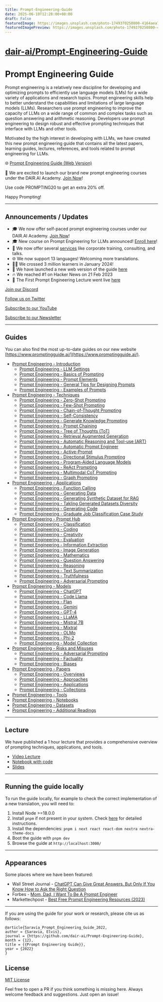 ```yaml
---
title: Prompt-Engineering-Guide
date: 2025-06-10T12:28:00+08:00
draft: False
featuredImage: https://images.unsplash.com/photo-1749370250800-4164aea78707?ixid=M3w0NjAwMjJ8MHwxfHJhbmRvbXx8fHx8fHx8fDE3NDk1Mjk2MTJ8&ixlib=rb-4.1.0
featuredImagePreview: https://images.unsplash.com/photo-1749370250800-4164aea78707?ixid=M3w0NjAwMjJ8MHwxfHJhbmRvbXx8fHx8fHx8fDE3NDk1Mjk2MTJ8&ixlib=rb-4.1.0
---
```


# [dair-ai/Prompt-Engineering-Guide](https://github.com/dair-ai/Prompt-Engineering-Guide)

# Prompt Engineering Guide

Prompt engineering is a relatively new discipline for developing and optimizing prompts to efficiently use language models (LMs) for a wide variety of applications and research topics. Prompt engineering skills help to better understand the capabilities and limitations of large language models (LLMs). Researchers use prompt engineering to improve the capacity of LLMs on a wide range of common and complex tasks such as question answering and arithmetic reasoning. Developers use prompt engineering to design robust and effective prompting techniques that interface with LLMs and other tools.

Motivated by the high interest in developing with LLMs, we have created this new prompt engineering guide that contains all the latest papers, learning guides, lectures, references, and tools related to prompt engineering for LLMs.

🌐 [Prompt Engineering Guide (Web Version)](https://www.promptingguide.ai/)

🎉 We are excited to launch our brand new prompt engineering courses under the DAIR.AI Academy. [Join Now](https://dair-ai.thinkific.com/bundles/pro)!

Use code PROMPTING20 to get an extra 20% off.

Happy Prompting!

---
## Announcements / Updates

- 🎓 We now offer self-paced prompt engineering courses under our DAIR.AI Academy. [Join Now](https://dair-ai.thinkific.com/bundles/pro)! 
- 🎓 New course on Prompt Engineering for LLMs announced! [Enroll here](https://maven.com/dair-ai/prompt-engineering-llms)!
- 💼 We now offer several [services](https://www.promptingguide.ai/services) like corporate training, consulting, and talks.
- 🌐 We now support 13 languages! Welcoming more translations.
- 👩‍🎓 We crossed 3 million learners in January 2024!
- 🎉 We have launched a new web version of the guide [here](https://www.promptingguide.ai/)
- 🔥 We reached #1 on Hacker News on 21 Feb 2023
- 🎉 The First Prompt Engineering Lecture went live [here](https://youtu.be/dOxUroR57xs)

[Join our Discord](https://discord.com/invite/SKgkVT8BGJ)

[Follow us on Twitter](https://twitter.com/dair_ai)

[Subscribe to our YouTube](https://www.youtube.com/channel/UCyna_OxOWL7IEuOwb7WhmxQ)

[Subscribe to our Newsletter](https://nlpnews.substack.com/)

---

## Guides
You can also find the most up-to-date guides on our new website [https://www.promptingguide.ai/](https://www.promptingguide.ai/).

- [Prompt Engineering - Introduction](https://www.promptingguide.ai/introduction)
  - [Prompt Engineering - LLM Settings](https://www.promptingguide.ai/introduction/settings)
  - [Prompt Engineering - Basics of Prompting](https://www.promptingguide.ai/introduction/basics)
  - [Prompt Engineering - Prompt Elements](https://www.promptingguide.ai/introduction/elements)
  - [Prompt Engineering - General Tips for Designing Prompts](https://www.promptingguide.ai/introduction/tips)
  - [Prompt Engineering - Examples of Prompts](https://www.promptingguide.ai/introduction/examples)
- [Prompt Engineering - Techniques](https://www.promptingguide.ai/techniques)
  - [Prompt Engineering - Zero-Shot Prompting](https://www.promptingguide.ai/techniques/zeroshot)
  - [Prompt Engineering - Few-Shot Prompting](https://www.promptingguide.ai/techniques/fewshot)
  - [Prompt Engineering - Chain-of-Thought Prompting](https://www.promptingguide.ai/techniques/cot)
  - [Prompt Engineering - Self-Consistency](https://www.promptingguide.ai/techniques/consistency)
  - [Prompt Engineering - Generate Knowledge Prompting](https://www.promptingguide.ai/techniques/knowledge)
  - [Prompt Engineering - Prompt Chaining](https://www.promptingguide.ai/techniques/prompt_chaining)
  - [Prompt Engineering - Tree of Thoughts (ToT)](https://www.promptingguide.ai/techniques/tot)
  - [Prompt Engineering - Retrieval Augmented Generation](https://www.promptingguide.ai/techniques/rag)
  - [Prompt Engineering - Automatic Reasoning and Tool-use (ART)](https://www.promptingguide.ai/techniques/art)
  - [Prompt Engineering - Automatic Prompt Engineer](https://www.promptingguide.ai/techniques/ape)
  - [Prompt Engineering - Active-Prompt](https://www.promptingguide.ai/techniques/activeprompt)
  - [Prompt Engineering - Directional Stimulus Prompting](https://www.promptingguide.ai/techniques/dsp)
  - [Prompt Engineering - Program-Aided Language Models](https://www.promptingguide.ai/techniques/pal)
  - [Prompt Engineering - ReAct Prompting](https://www.promptingguide.ai/techniques/react)
  - [Prompt Engineering - Multimodal CoT Prompting](https://www.promptingguide.ai/techniques/multimodalcot)
  - [Prompt Engineering - Graph Prompting](https://www.promptingguide.ai/techniques/graph)
- [Prompt Engineering - Applications](https://www.promptingguide.ai/applications)
  - [Prompt Engineering - Function Calling](https://www.promptingguide.ai/applications/function_calling)
  - [Prompt Engineering - Generating Data](https://www.promptingguide.ai/applications/generating)
  - [Prompt Engineering - Generating Synthetic Dataset for RAG](https://www.promptingguide.ai/applications/synthetic_rag)
  - [Prompt Engineering - Takling Generated Datasets Diversity](https://www.promptingguide.ai/applications/generating_textbooks)
  - [Prompt Engineering - Generating Code](https://www.promptingguide.ai/applications/coding)
  - [Prompt Engineering - Graduate Job Classification Case Study](https://www.promptingguide.ai/applications/workplace_casestudy)
- [Prompt Engineering - Prompt Hub](https://www.promptingguide.ai/prompts)
  - [Prompt Engineering - Classification](https://www.promptingguide.ai/prompts/classification)
  - [Prompt Engineering - Coding](https://www.promptingguide.ai/prompts/coding)
  - [Prompt Engineering - Creativity](https://www.promptingguide.ai/prompts/creativity)
  - [Prompt Engineering - Evaluation](https://www.promptingguide.ai/prompts/evaluation)
  - [Prompt Engineering - Information Extraction](https://www.promptingguide.ai/prompts/information-extraction)
  - [Prompt Engineering - Image Generation](https://www.promptingguide.ai/prompts/image-generation)
  - [Prompt Engineering - Mathematics](https://www.promptingguide.ai/prompts/mathematics)
  - [Prompt Engineering - Question Answering](https://www.promptingguide.ai/prompts/question-answering)
  - [Prompt Engineering - Reasoning](https://www.promptingguide.ai/prompts/reasoning)
  - [Prompt Engineering - Text Summarization](https://www.promptingguide.ai/prompts/text-summarization)
  - [Prompt Engineering - Truthfulness](https://www.promptingguide.ai/prompts/truthfulness)
  - [Prompt Engineering - Adversarial Prompting](https://www.promptingguide.ai/prompts/adversarial-prompting)
- [Prompt Engineering - Models](https://www.promptingguide.ai/models)
  - [Prompt Engineering - ChatGPT](https://www.promptingguide.ai/models/chatgpt)
  - [Prompt Engineering - Code Llama](https://www.promptingguide.ai/models/code-llama)
  - [Prompt Engineering - Flan](https://www.promptingguide.ai/models/flan)
  - [Prompt Engineering - Gemini](https://www.promptingguide.ai/models/gemini)
  - [Prompt Engineering - GPT-4](https://www.promptingguide.ai/models/gpt-4)
  - [Prompt Engineering - LLaMA](https://www.promptingguide.ai/models/llama)
  - [Prompt Engineering - Mistral 7B](https://www.promptingguide.ai/models/mistral-7b)
  - [Prompt Engineering - Mixtral](https://www.promptingguide.ai/models/mixtral)
  - [Prompt Engineering - OLMo](https://www.promptingguide.ai/models/olmo)
  - [Prompt Engineering - Phi-2](https://www.promptingguide.ai/models/phi-2)
  - [Prompt Engineering - Model Collection](https://www.promptingguide.ai/models/collection)
- [Prompt Engineering - Risks and Misuses](https://www.promptingguide.ai/risks)
  - [Prompt Engineering - Adversarial Prompting](https://www.promptingguide.ai/risks/adversarial)
  - [Prompt Engineering - Factuality](https://www.promptingguide.ai/risks/factuality)
  - [Prompt Engineering - Biases](https://www.promptingguide.ai/risks/biases)
- [Prompt Engineering - Papers](https://www.promptingguide.ai/papers)
  - [Prompt Engineering - Overviews](https://www.promptingguide.ai/papers#overviews)
  - [Prompt Engineering - Approaches](https://www.promptingguide.ai/papers#approaches)
  - [Prompt Engineering - Applications](https://www.promptingguide.ai/papers#applications)
  - [Prompt Engineering - Collections](https://www.promptingguide.ai/papers#collections)
- [Prompt Engineering - Tools](https://www.promptingguide.ai/tools)
- [Prompt Engineering - Notebooks](https://www.promptingguide.ai/notebooks)
- [Prompt Engineering - Datasets](https://www.promptingguide.ai/datasets)
- [Prompt Engineering - Additional Readings](https://www.promptingguide.ai/readings)


---
## Lecture

We have published a 1 hour lecture that provides a comprehensive overview of prompting techniques, applications, and tools.
- [Video Lecture](https://youtu.be/dOxUroR57xs)
- [Notebook with code](https://github.com/dair-ai/Prompt-Engineering-Guide/blob/main/notebooks/pe-lecture.ipynb)
- [Slides](https://github.com/dair-ai/Prompt-Engineering-Guide/blob/main/lecture/Prompt-Engineering-Lecture-Elvis.pdf)

---
## Running the guide locally

To run the guide locally, for example to check the correct implementation of a new translation, you will need to:

1. Install Node >=18.0.0
1. Install `pnpm` if not present in your system. Check [here](https://pnpm.io/installation) for detailed instructions.
1. Install the dependencies: `pnpm i next react react-dom nextra nextra-theme-docs`
1. Boot the guide with `pnpm dev`
2. Browse the guide at `http://localhost:3000/`

---
## Appearances
Some places where we have been featured:
- Wall Street Journal - [ChatGPT Can Give Great Answers. But Only If You Know How to Ask the Right Question](https://www.wsj.com/articles/chatgpt-ask-the-right-question-12d0f035)
- Forbes - [Mom, Dad, I Want To Be A Prompt Engineer](https://www.forbes.com/sites/craigsmith/2023/04/05/mom-dad-i-want-to-be-a-prompt-engineer/?sh=7f1213159c8e)
- Markettechpost - [Best Free Prompt Engineering Resources (2023)](https://www.marktechpost.com/2023/04/04/best-free-prompt-engineering-resources-2023/)


---
If you are using the guide for your work or research, please cite us as follows:

```
@article{Saravia_Prompt_Engineering_Guide_2022,
author = {Saravia, Elvis},
journal = {https://github.com/dair-ai/Prompt-Engineering-Guide},
month = {12},
title = {{Prompt Engineering Guide}},
year = {2022}
}
```

## License

[MIT License](https://github.com/dair-ai/Prompt-Engineering-Guide/blob/main/LICENSE.md)


Feel free to open a PR if you think something is missing here. Always welcome feedback and suggestions. Just open an issue!
